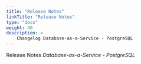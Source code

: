 ```yaml
---
title: "Release Notes"
linkTitle: "Release Notes"
type: "docs"
weight: 40
description: >
    Changelog Database-as-a-Service - PostgreSQL
---
```


Release Notes *Database-as-a-Service - PostgreSQL*
